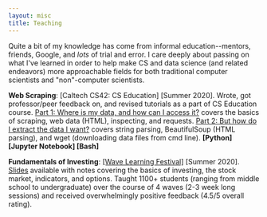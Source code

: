 ```yaml
---
layout: misc
title: Teaching
---
```


Quite a bit of my knowledge has come from informal education--mentors, friends, Google, and *lots* of trial and error. I care deeply about passing on what I've learned in order to help make CS and data science (and related endeavors) more approachable fields for both traditional computer scientists and "non"-computer scientists.


**Web Scraping**: [Caltech CS42: CS Education] [Summer 2020]. Wrote, got professor/peer feedback on, and revised tutorials as a part of CS Education course. [Part 1: Where is my data, and how can I access it?](https://github.com/james-bowden/teaching/blob/master/scraping_1.ipynb) covers the basics of scraping, web data (HTML), inspecting, and requests. [Part 2: But how do I extract the data I want?](https://github.com/james-bowden/teaching/blob/master/scraping_2.ipynb) covers string parsing, BeautifulSoup (HTML parsing), and wget (downloading data files from cmd line). **[Python] [Jupyter Notebook] [Bash]**

**Fundamentals of Investing**: [[Wave Learning Festival]](https://www.wavelf.org/) [Summer 2020]. [Slides](https://docs.google.com/presentation/d/1UZwIoobAfepDdWO-9U0Vv6EkG9O1V44pT2GLACMbgpU/edit?usp=sharing) available with notes covering the basics of investing, the stock market, indicators, and options. Taught 1100+ students (ranging from middle school to undergraduate) over the course of 4 waves (2-3 week long sessions) and received overwhelmingly positive feedback (4.5/5 overall rating).
